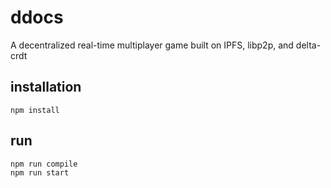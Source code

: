 # ddocs
A decentralized real-time multiplayer game built on IPFS, libp2p, and delta-crdt

## installation

`npm install`

## run

```bash
npm run compile
npm run start
```